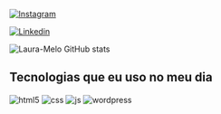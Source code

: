 

[![Instagram](https://img.shields.io/badge/Instagram-E4405F?style=for-the-badge&logo=instagram&logoColor=white)](https://www.instagram.com/laura__meloo/)

[![Linkedin](https://img.shields.io/badge/LinkedIn-0077B5?style=for-the-badge&logo=linkedin&logoColor=white)](https://www.linkedin.com/in/laura-gabriela-03585b1a4)


![Laura-Melo GitHub stats](https://github-readme-stats.vercel.app/api?username=Laura-Melo&show_icons=true&theme=radical)


## Tecnologias que eu uso no meu dia

<div style="display: inline_block">
  <img align="center" alt="html5" src="https://img.shields.io/badge/HTML5-E34F26?style=for-the-badge&logo=html5&logoColor=white" />
  <img align="center" alt="css" src="https://img.shields.io/badge/CSS3-1572B6?style=for-the-badge&logo=css3&logoColor=white" />
  <img align="center" alt="js" src="https://img.shields.io/badge/JavaScript-F7DF1E?style=for-the-badge&logo=javascript&logoColor=black" />
  <img align="center" alt="wordpress" src="https://www.rotamaxima.com/wp-content/uploads/2019/05/wordpress-logo-stacked-rgb.png/badge/JavaScript-F7DF1E?style=for-the-badge&logo=javascript&logoColor=black" />

</div><br/>
